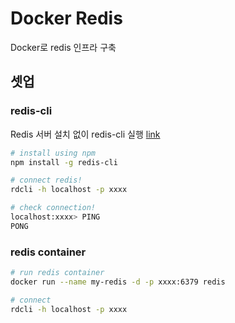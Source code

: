 # Docker Redis

Docker로 redis 인프라 구축

## 셋업

### redis-cli

Redis 서버 설치 없이 redis-cli 실행 [link](https://redis.com/blog/get-redis-cli-without-installing-redis-server/)

```bash
# install using npm
npm install -g redis-cli

# connect redis!
rdcli -h localhost -p xxxx

# check connection!
localhost:xxxx> PING
PONG
```

### redis container

```bash
# run redis container
docker run --name my-redis -d -p xxxx:6379 redis

# connect
rdcli -h localhost -p xxxx
```


